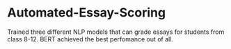 # Automated-Essay-Scoring
Trained three different NLP models that can grade essays for students from class 8-12. BERT achieved the best perfomance out of all.
